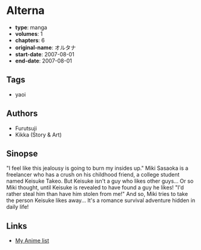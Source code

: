 # Alterna

-   **type**: manga
-   **volumes**: 1
-   **chapters**: 6
-   **original-name**: オルタナ
-   **start-date**: 2007-08-01
-   **end-date**: 2007-08-01

## Tags

-   yaoi

## Authors

-   Furutsuji
-   Kikka (Story & Art)

## Sinopse

"I feel like this jealousy is going to burn my insides up." Miki Sasaoka is a freelancer who has a crush on his childhood friend, a college student named Keisuke Takeo. But Keisuke isn't a guy who likes other guys... Or so Miki thought, until Keisuke is revealed to have found a guy he likes! "I'd rather steal him than have him stolen from me!" And so, Miki tries to take the person Keisuke likes away... It's a romance survival adventure hidden in daily life!

## Links

-   [My Anime list](https://myanimelist.net/manga/22893/Alterna)
